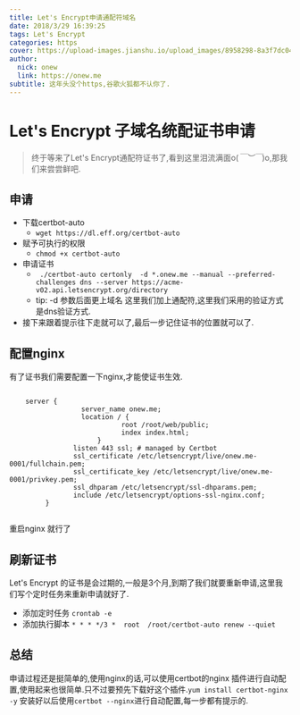 ```yaml
---
title: Let's Encrypt申请通配符域名  
date: 2018/3/29 16:39:25  
tags: Let's Encrypt  
categories: https  
cover: https://upload-images.jianshu.io/upload_images/8958298-8a3f7dc049e8061d.png?imageMogr2/auto-orient/strip%7CimageView2/2/w/1240
author: 
  nick: onew
  link: https://onew.me
subtitle: 这年头没个https,谷歌火狐都不认你了.
---
```

# Let's Encrypt 子域名统配证书申请
> 终于等来了Let's Encrypt通配符证书了,看到这里泪流满面o(*￣︶￣*)o,那我们来尝尝鲜吧.

## 申请
- 下载certbot-auto  
	- `wget https://dl.eff.org/certbot-auto`
- 赋予可执行的权限
	- `chmod +x certbot-auto`
- 申请证书
	- ` ./certbot-auto certonly  -d *.onew.me --manual --preferred-challenges dns --server https://acme-v02.api.letsencrypt.org/directory`
	- tip: -d 参数后面更上域名 这里我们加上通配符,这里我们采用的验证方式是dns验证方式.
- 接下来跟着提示往下走就可以了,最后一步记住证书的位置就可以了.

## 配置nginx
有了证书我们需要配置一下nginx,才能使证书生效.  

```
	
	server {
	    	  	  server_name onew.me;
	    		  location / {
	                        root /root/web/public;
	                        index index.html;
	      			  }
	            listen 443 ssl; # managed by Certbot
	            ssl_certificate /etc/letsencrypt/live/onew.me-0001/fullchain.pem;
	            ssl_certificate_key /etc/letsencrypt/live/onew.me-0001/privkey.pem;
	            ssl_dhparam /etc/letsencrypt/ssl-dhparams.pem; 
	            include /etc/letsencrypt/options-ssl-nginx.conf;        
         }
        
```
重启nginx 就行了

## 刷新证书
Let's Encrypt 的证书是会过期的,一般是3个月,到期了我们就要重新申请,这里我们写个定时任务来重新申请就好了.
- 添加定时任务 `crontab -e`
- 添加执行脚本 `* * * */3 *  root  /root/certbot-auto renew --quiet`



## 总结

申请过程还是挺简单的,使用nginx的话,可以使用certbot的nginx 插件进行自动配置,使用起来也很简单.只不过要预先下载好这个插件.`yum install certbot-nginx -y`  安装好以后使用`certbot --nginx`进行自动配置,每一步都有提示的.


